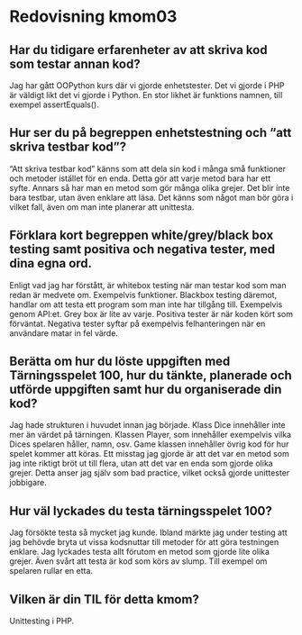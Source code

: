 ---
---
Redovisning kmom03
=========================

## Har du tidigare erfarenheter av att skriva kod som testar annan kod?
Jag har gått OOPython kurs där vi gjorde enhetstester. Det vi gjorde i PHP är väldigt likt det vi gjorde i Python. En stor likhet är funktions namnen, till exempel assertEquals().

## Hur ser du på begreppen enhetstestning och “att skriva testbar kod”?
“Att skriva testbar kod” känns som att dela sin kod i många små funktioner och metoder istället för en enda. Detta gör att varje metod bara har ett syfte. Annars så har man en metod som gör många olika grejer. Det blir inte bara testbar, utan även enklare att läsa. Det känns som något man bör göra i vilket fall, även om man inte planerar att unittesta. 

## Förklara kort begreppen white/grey/black box testing samt positiva och negativa tester, med dina egna ord.
Enligt vad jag har förstått, är whitebox testing när man testar kod som man redan är medvete om. Exempelvis funktioner. Blackbox testing däremot, handlar om att testa ett program som man inte har tillgång till. Exempelvis genom API:et. Grey box är lite av varje. Positiva tester är när koden kört som förväntat. Negativa tester syftar på exempelvis felhanteringen när en användare matar in fel värde.

## Berätta om hur du löste uppgiften med Tärningsspelet 100, hur du tänkte, planerade och utförde uppgiften samt hur du organiserade din kod?
Jag hade strukturen i huvudet innan jag började. Klass Dice innehåller inte mer än värdet på tärningen. Klassen Player, som innehåller exempelvis vilka Dices spelaren håller, namn, osv. Game klassen innehåller övrig kod för hur spelet kommer att köras. Ett misstag jag gjorde är att det var en metod som jag inte riktigt bröt ut till flera, utan att det var en enda som gjorde olika grejer. Detta anser jag själv som bad practice, vilket också gjorde unittester jobbigare. 

## Hur väl lyckades du testa tärningsspelet 100?
Jag försökte testa så mycket jag kunde. Ibland märkte jag under testing att jag behövde bryta ut vissa kodsnuttar till metoder för att göra testningen enklare. Jag lyckades testa allt förutom en metod som gjorde lite olika grejer. Även svårt att testa är kod som körs av slump. Till exempel om spelaren rullar en etta. 

## Vilken är din TIL för detta kmom?
Unittesting i PHP.
